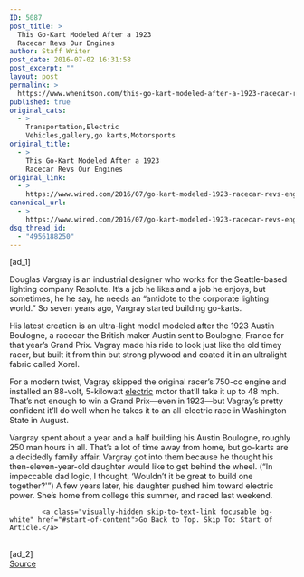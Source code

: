 ```yaml
---
ID: 5087
post_title: >
  This Go-Kart Modeled After a 1923
  Racecar Revs Our Engines
author: Staff Writer
post_date: 2016-07-02 16:31:58
post_excerpt: ""
layout: post
permalink: >
  https://www.whenitson.com/this-go-kart-modeled-after-a-1923-racecar-revs-our-engines/
published: true
original_cats:
  - >
    Transportation,Electric
    Vehicles,gallery,go karts,Motorsports
original_title:
  - >
    This Go-Kart Modeled After a 1923
    Racecar Revs Our Engines
original_link:
  - >
    https://www.wired.com/2016/07/go-kart-modeled-1923-racecar-revs-engines/
canonical_url:
  - >
    https://www.wired.com/2016/07/go-kart-modeled-1923-racecar-revs-engines/
dsq_thread_id:
  - "4956188250"
---
```

 [ad_1]
<br><div id="start-of-content"><p>Douglas Vargray is an industrial designer who works for the Seattle-based lighting company Resolute. It’s a job he likes and a job he enjoys, but sometimes, he he say, he needs an “antidote to the corporate lighting world.” So seven years ago, Vargray started building go-karts.</p>
<p>His latest creation is an ultra-light model modeled after the 1923 Austin Boulogne, a racecar the British maker Austin sent to Boulogne, France for that year’s Grand Prix. Vagray made his ride to look just like the old timey racer, but built it from thin but strong plywood and coated it in an ultralight fabric called Xorel.</p>
<p>For a modern twist, Vagray skipped the original racer’s 750-cc engine and installed an 88-volt, 5-kilowatt <a href="http://www.wired.com/tag/electric-vehicles/" target="_blank">electric</a> motor that’ll take it up to 48 mph. That’s not enough to win a Grand Prix—even in 1923—but Vagray’s pretty confident it’ll do well when he takes it to an all-electric race in Washington State in August.</p>
<p>Vargray spent about a year and a half building his Austin Boulogne, roughly 250 man hours in all. That’s a lot of time away from home, but go-karts are a decidedly family affair. Vargray got into them because he thought his then-eleven-year-old daughter would like to get behind the wheel. (“In impeccable dad logic, I thought, ‘Wouldn’t it be great to build one together?'”) A few years later, his daughter pushed him toward electric power. She’s home from college this summer, and raced last weekend.</p>

			<a class="visually-hidden skip-to-text-link focusable bg-white" href="#start-of-content">Go Back to Top. Skip To: Start of Article.</a>

			
</div>
<br>[ad_2]
<br><a href="https://www.wired.com/2016/07/go-kart-modeled-1923-racecar-revs-engines/">Source </a>